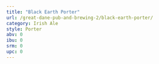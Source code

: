 ```yaml
---
title: "Black Earth Porter"
url: /great-dane-pub-and-brewing-2/black-earth-porter/
category: Irish Ale
style: Porter
abv: 0
ibu: 0
srm: 0
upc: 0
---
```



